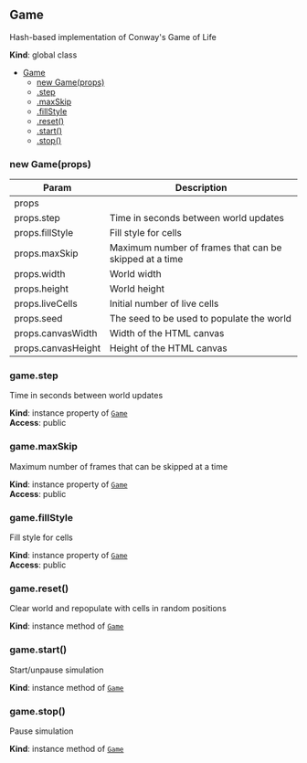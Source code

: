 <a name="Game"></a>

## Game
Hash-based implementation of Conway's Game of Life

**Kind**: global class  

* [Game](#Game)
    * [new Game(props)](#new_Game_new)
    * [.step](#Game+step)
    * [.maxSkip](#Game+maxSkip)
    * [.fillStyle](#Game+fillStyle)
    * [.reset()](#Game+reset)
    * [.start()](#Game+start)
    * [.stop()](#Game+stop)

<a name="new_Game_new"></a>

### new Game(props)

| Param | Description |
| --- | --- |
| props |  |
| props.step | Time in seconds between world updates |
| props.fillStyle | Fill style for cells |
| props.maxSkip | Maximum number of frames that can be skipped at a time |
| props.width | World width |
| props.height | World height |
| props.liveCells | Initial number of live cells |
| props.seed | The seed to be used to populate the world |
| props.canvasWidth | Width of the HTML canvas |
| props.canvasHeight | Height of the HTML canvas |

<a name="Game+step"></a>

### game.step
Time in seconds between world updates

**Kind**: instance property of [<code>Game</code>](#Game)  
**Access**: public  
<a name="Game+maxSkip"></a>

### game.maxSkip
Maximum number of frames that can be skipped at a time

**Kind**: instance property of [<code>Game</code>](#Game)  
**Access**: public  
<a name="Game+fillStyle"></a>

### game.fillStyle
Fill style for cells

**Kind**: instance property of [<code>Game</code>](#Game)  
**Access**: public  
<a name="Game+reset"></a>

### game.reset()
Clear world and repopulate with cells in random positions

**Kind**: instance method of [<code>Game</code>](#Game)  
<a name="Game+start"></a>

### game.start()
Start/unpause simulation

**Kind**: instance method of [<code>Game</code>](#Game)  
<a name="Game+stop"></a>

### game.stop()
Pause simulation

**Kind**: instance method of [<code>Game</code>](#Game)  
